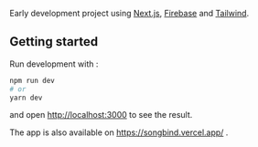Early development project using [Next.js](https://nextjs.org/), [Firebase](https://firebase.google.com/) and [Tailwind](https://tailwindcss.com/). 

## Getting started

Run development with :
```bash
npm run dev
# or
yarn dev
```
and open [http://localhost:3000](http://localhost:3000) to see the result.

The app is also available on https://songbind.vercel.app/ .
